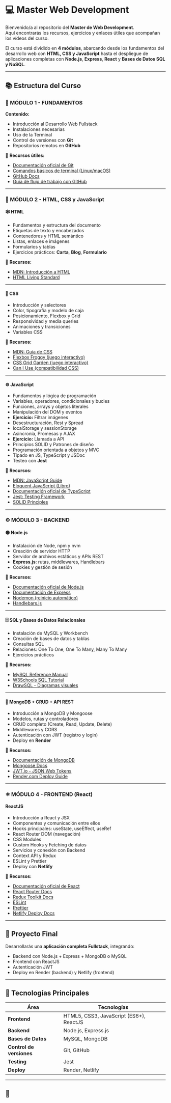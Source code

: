 # 💻 Master Web Development

Bienvenido/a al repositorio del **Master de Web Development**.  
Aquí encontrarás los recursos, ejercicios y enlaces útiles que acompañan los vídeos del curso.  

El curso está dividido en **4 módulos**, abarcando desde los fundamentos del desarrollo web con **HTML, CSS y JavaScript** hasta el despliegue de aplicaciones completas con **Node.js**, **Express**, **React** y **Bases de Datos SQL y NoSQL**.

---

## 📚 Estructura del Curso

### 🧩 MÓDULO 1 - FUNDAMENTOS

**Contenido:**
- Introducción al Desarrollo Web Fullstack
- Instalaciones necesarias  
- Uso de la Terminal  
- Control de versiones con **Git**  
- Repositorios remotos en **GitHub**

📖 **Recursos útiles:**
- [Documentación oficial de Git](https://git-scm.com/doc)  
- [Comandos básicos de terminal (Linux/macOS)](https://www.hostinger.es/tutoriales/comandos-de-linux)  
- [GitHub Docs](https://docs.github.com/es)  
- [Guía de flujo de trabajo con GitHub](https://guides.github.com/introduction/flow/)

---

### 🎨 MÓDULO 2 - HTML, CSS y JavaScript

#### 🕸️ HTML
- Fundamentos y estructura del documento
- Etiquetas de texto y encabezados  
- Contenedores y HTML semántico  
- Listas, enlaces e imágenes  
- Formularios y tablas  
- Ejercicios prácticos: **Carta**, **Blog**, **Formulario**

📖 **Recursos:**
- [MDN: Introducción a HTML](https://developer.mozilla.org/es/docs/Learn/HTML/Introduction_to_HTML)  
- [HTML Living Standard](https://html.spec.whatwg.org/multipage/)

---

#### 💅 CSS
- Introducción y selectores  
- Color, tipografía y modelo de caja  
- Posicionamiento, Flexbox y Grid  
- Responsividad y media queries  
- Animaciones y transiciones  
- Variables CSS  

📖 **Recursos:**
- [MDN: Guía de CSS](https://developer.mozilla.org/es/docs/Web/CSS)  
- [Flexbox Froggy (juego interactivo)](https://flexboxfroggy.com/#es)  
- [CSS Grid Garden (juego interactivo)](https://cssgridgarden.com/#es)  
- [Can I Use (compatibilidad CSS)](https://caniuse.com/)

---

#### ⚙️ JavaScript
- Fundamentos y lógica de programación  
- Variables, operadores, condicionales y bucles  
- Funciones, arrays y objetos literales  
- Manipulación del DOM y eventos  
- **Ejercicio:** Filtrar imágenes  
- Desestructuración, Rest y Spread  
- localStorage y sessionStorage  
- Asincronía, Promesas y AJAX  
- **Ejercicio:** Llamada a API  
- Principios SOLID y Patrones de diseño  
- Programación orientada a objetos y MVC  
- Tipado en JS, TypeScript y JSDoc  
- Testeo con **Jest**

📖 **Recursos:**
- [MDN: JavaScript Guide](https://developer.mozilla.org/es/docs/Web/JavaScript/Guide)  
- [Eloquent JavaScript (Libro)](https://eloquentjavascript.net/)  
- [Documentación oficial de TypeScript](https://www.typescriptlang.org/docs/)  
- [Jest: Testing Framework](https://jestjs.io/es-ES/)  
- [SOLID Principles](https://www.freecodecamp.org/news/solid-principles-explained-in-plain-english/)

---

### ⚙️ MÓDULO 3 - BACKEND

#### 🟢 Node.js
- Instalación de Node, npm y nvm
- Creación de servidor HTTP  
- Servidor de archivos estáticos y APIs REST  
- **Express.js**: rutas, middlewares, Handlebars  
- Cookies y gestión de sesión  

📖 **Recursos:**
- [Documentación oficial de Node.js](https://nodejs.org/es/docs)  
- [Documentación de Express](https://expressjs.com/es/)  
- [Nodemon (reinicio automático)](https://www.npmjs.com/package/nodemon)  
- [Handlebars.js](https://handlebarsjs.com/)

---

#### 🗄️ SQL y Bases de Datos Relacionales
- Instalación de MySQL y Workbench  
- Creación de bases de datos y tablas  
- Consultas SQL  
- Relaciones: One To One, One To Many, Many To Many  
- Ejercicios prácticos

📖 **Recursos:**
- [MySQL Reference Manual](https://dev.mysql.com/doc/refman/8.0/en/)  
- [W3Schools SQL Tutorial](https://www.w3schools.com/sql/)  
- [DrawSQL - Diagramas visuales](https://drawsql.app/)

---

#### 🍃 MongoDB + CRUD + API REST
- Introducción a MongoDB y Mongoose  
- Modelos, rutas y controladores  
- CRUD completo (Create, Read, Update, Delete)  
- Middlewares y CORS  
- Autenticación con JWT (registro y login)  
- Deploy en **Render**

📖 **Recursos:**
- [Documentación de MongoDB](https://www.mongodb.com/docs/)  
- [Mongoose Docs](https://mongoosejs.com/docs/)  
- [JWT.io - JSON Web Tokens](https://jwt.io/)  
- [Render.com Deploy Guide](https://render.com/docs)

---

### ⚛️ MÓDULO 4 - FRONTEND (React)

#### ReactJS
- Introducción a React y JSX  
- Componentes y comunicación entre ellos  
- Hooks principales: useState, useEffect, useRef  
- React Router DOM (navegación)  
- CSS Modules  
- Custom Hooks y Fetching de datos  
- Servicios y conexión con Backend  
- Context API y Redux  
- ESLint y Prettier  
- Deploy con **Netlify**

📖 **Recursos:**
- [Documentación oficial de React](https://react.dev/)  
- [React Router Docs](https://reactrouter.com/en/main)  
- [Redux Toolkit Docs](https://redux-toolkit.js.org/)  
- [ESLint](https://eslint.org/docs/latest/)  
- [Prettier](https://prettier.io/docs/en/)  
- [Netlify Deploy Docs](https://docs.netlify.com/)

---

## 🧠 Proyecto Final

Desarrollarás una **aplicación completa Fullstack**, integrando:
- Backend con Node.js + Express + MongoDB o MySQL  
- Frontend con ReactJS  
- Autenticación JWT  
- Deploy en Render (backend) y Netlify (frontend)

---

## 🧰 Tecnologías Principales

| Área | Tecnologías |
|------|--------------|
| **Frontend** | HTML5, CSS3, JavaScript (ES6+), ReactJS |
| **Backend** | Node.js, Express.js |
| **Bases de Datos** | MySQL, MongoDB |
| **Control de versiones** | Git, GitHub |
| **Testing** | Jest |
| **Deploy** | Render, Netlify |

---

## 💖
